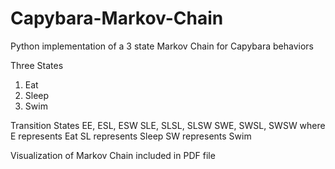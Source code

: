# Capybara-Markov-Chain
Python implementation of a 3 state Markov Chain for Capybara behaviors

Three States
1. Eat
2. Sleep
3. Swim

Transition States
EE, ESL, ESW
SLE, SLSL, SLSW
SWE, SWSL, SWSW
where
E represents Eat
SL represents Sleep
SW represents Swim

Visualization of Markov Chain included in PDF file
